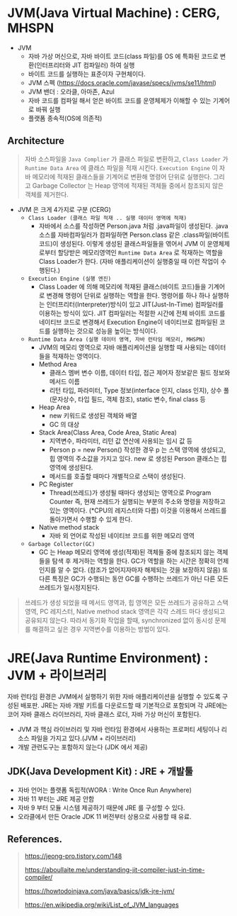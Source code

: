 # JVM(Java Virtual Machine) : CERG, MHSPN

- JVM
  - 자바 가상 머신으로, 자바 바이트 코드(class 파일)를 OS 에 특화된 코드로 변환(인터프리터와 JIT 컴파일러) 하여 실행
  - 바이트 코드를 실행하는 표준이자 구현체이다.
  - JVM 스펙 (https://docs.oracle.com/javase/specs/jvms/se11/html)
  - JVM 밴더 : 오라클, 아마존, Azul 
  - 자바 코드를 컴파일 해서 얻은 바이트 코드를 운영체제가 이해할 수 있는 기계어로 바꿔 실행
  - 플랫폼 종속적(OS에 의존적)
  
## Architecture

> 자바 소스파일을 `Java Complier` 가 클래스 파일로 변환하고, `Class Loader` 가 `Runtime Data Area` 에 클래스 파일을 적재 시킨다. 
`Execution Engine` 이 자바 메모리에 적재된 클래스들을 기계어로 변환해 명령어 단위로 실행한다.
그리고 Garbage Collector 는 Heap 영역에 적재된 객체들 중에서 참조되지 않은 객체를 제거한다.

- JVM 은 크게 4가지로 구분 (CERG)
  - `Class Loader (클래스 파일 적재 .. 실행 데이터 영역에 적재)`
    - 자바에서 소스를 작성하면 Person.java 처럼 .java파일이 생성된다. .java 소스를 자바컴파일러가 컴파일하면 Person.class 같은 .class파일(바이트코드)이 생성된다. 
    이렇게 생성된 클래스파일들을 엮어서 JVM 이 운영체제로부터 할당받은 메모리영역인 `Runtime Data Area` 로 적재하는 역할을 Class Loader가 한다. (자바 애플리케이션이 실행중일 때 이런 작업이 수행된다.)
  - `Execution Engine (실행 엔진)`
    - Class Loader 에 의해 메모리에 적재된 클래스(바이트 코드)들을 기계어로 변경해 명령어 단위로 실행하는 역할을 한다. 명령어를 하나 하나 실행하는 인터프리터(Interpreter)방식이 있고 JIT(Just-In-Time) 컴파일러를 이용하는 방식이 있다.
    JIT 컴파일러는 적절한 시간에 전체 바이트 코드를 네이티브 코드로 변경해서 Execution Engine이 네이티브로 컴파일된 코드를 실행하는 것으로 성능을 높이는 방식이다.
  - `Runtime Data Area (실행 데이터 영역, 자바 런타임 메모리, MHSPN)`
    - JVM의 메모리 영역으로 자바 애플리케이션을 실행할 때 사용되는 데이터들을 적재하는 영역이다.
    - Method Area
      - 클래스 멤버 변수 이름, 데이터 타입, 접근 제어자 정보같은 필드 정보와 메서드 이름
      - 리턴 타입, 파라미터, Type 정보(interface 인지, class 인지), 상수 풀(문자상수, 타입 필드, 객체 참조), static 변수, final class 등
    - Heap Area
      - new 키워드로  생성된 객체와 배열
      - GC 의 대상
    - Stack Area(Class Area, Code Area, Static Area)
      - 지역변수, 파라미터, 리턴 값 연산에 사용되는 임시 값 등
      - Person p = new Person() 작성한 경우 p 는 스택 영역에 생성되고, 힙 영역의 주소값을 가지고 있다. new 로 생성된 Person 클래스는 힙 영역에 생성된다.
      - 메서드를 호출할 때마다 개별적으로 스택이 생성된다.
    - PC Register
      - Thread(쓰레드)가 생성될 때마다 생성되는 영역으로 Program Counter 즉, 현재 쓰레드가 실행되는 부분의 주소와 명령을 저장하고 있는 영역이다. (*CPU의 레지스터와 다름)
      이것을 이용해서 쓰레드를 돌아가면서 수행할 수 있게 한다.
    - Native method stack
      - 자바 외 언어로 작성된 네이티브 코드를 위한 메모리 영역
  - `Garbage Collector(GC)`
    - GC 는 Heap 메모리 영역에 생성(적재)된 객체들 중에 참조되지 않는 객체들을 탐색 후 제거하는 역할을 한다. GC가 역할을 하는 시간은 정확히 언제인지를 알 수 없다. (참조가 없어지자마자 해제되는 것을 보장하지 않음)
    또 다른 특징은 GC가 수행되는 동안 GC를 수행하는 쓰레드가 아닌 다른 모든 쓰레드가 일시정지된다.

> 쓰레드가 생성 되었을 때 메서드 영역과, 힙 영역은 모든 쓰레드가 공유하고 스택 영역, PC 레지스터, Native method stack 영역은 각각 스레드 마다 생성되고
공유되지 않는다. 따라서 동기화 작업을 할때, synchronized 없이 동시성 문제를 해결하고 싶은 경우 지역변수를 이용하는 방법이 있다.

# JRE(Java Runtime Environment) : JVM + 라이브러리

자바 런타임 환경은 JVM에서 실행하기 위한 자바 애플리케이션을 실행할 수 있도록 구성된 배포판. JRE는 자바 개발 키트를 다운로드할 때 기본적으로 포함되며 각 JRE에는 코어 자바 클래스 라이브러리, 자바 클래스 로더, 자바 가상 머신이 포함된다.

- JVM 과  핵심 라이브러리 및 자바 런타임 환경에서 사용하는 프로퍼티 세팅이나 리소스 파일을 가지고 있다.(JVM + 라이브러리)
- 개발 관련도구는 포함하지 않는다 (JDK 에서 제공)

## JDK(Java Development Kit) : JRE + 개발툴

- 자바 언어는 플랫폼 독립적(WORA : Write Once Run Anywhere)
- 자바 11 부터는 JRE 제공 안함
- 자바 9 부터 모듈 시스템 제공하기 때문에 JRE 를 구성할 수 있다.
- 오라클에서 만든 Oracle JDK 11 버전부터 상용으로 사용할 때 유료. 

## References.

> https://jeong-pro.tistory.com/148
>
> https://aboullaite.me/understanding-jit-compiler-just-in-time-compiler/ 
>
> https://howtodoinjava.com/java/basics/jdk-jre-jvm/ 
>
> https://en.wikipedia.org/wiki/List_of_JVM_languages 

